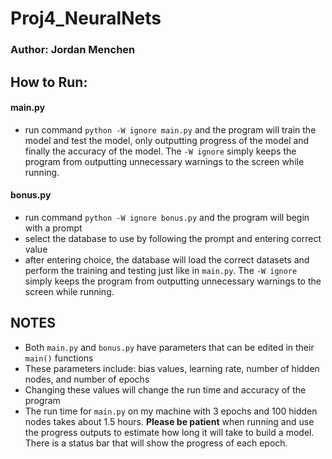 # __Proj4_NeuralNets__
### Author: Jordan Menchen

## __How to Run:__
#### main.py
- run command `python -W ignore main.py` and the program will train the model and test the model, only
outputting progress of the model and finally the accuracy of the model. The `-W ignore` simply keeps
the program from outputting unnecessary warnings to the screen while running.

#### bonus.py
- run command `python -W ignore bonus.py` and the program will begin with a prompt
- select the database to use by following the prompt and entering correct value
- after entering choice, the database will load the correct datasets and perform the training and
testing just like in `main.py`. The `-W ignore` simply keeps
the program from outputting unnecessary warnings to the screen while running.

## __NOTES__
- Both `main.py` and `bonus.py` have parameters that can be edited in their `main()` functions
- These parameters include: bias values, learning rate, number of hidden nodes, and number of epochs
- Changing these values will change the run time and accuracy of the program
- The run time for `main.py` on my machine with 3 epochs and 100 hidden nodes takes about 1.5 hours.
__Please be patient__ when running and use the progress outputs to estimate how long it will take
to build a model. There is a status bar that will show the progress of each epoch.
